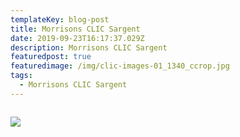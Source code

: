 ```yaml
---
templateKey: blog-post
title: Morrisons CLIC Sargent
date: 2019-09-23T16:17:37.029Z
description: Morrisons CLIC Sargent
featuredpost: true
featuredimage: /img/clic-images-01_1340_ccrop.jpg
tags:
  - Morrisons CLIC Sargent
---
```

```

```

![](/img/clic-laptop.jpg)
